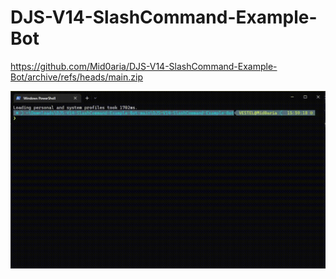 # DJS-V14-SlashCommand-Example-Bot

<a name="Download">https://github.com/Mid0aria/DJS-V14-SlashCommand-Example-Bot/archive/refs/heads/main.zip</a>

![](https://raw.githubusercontent.com/Mid0aria/DJS-V14-SlashCommand-Example-Bot/main/images/npmi.gif)
